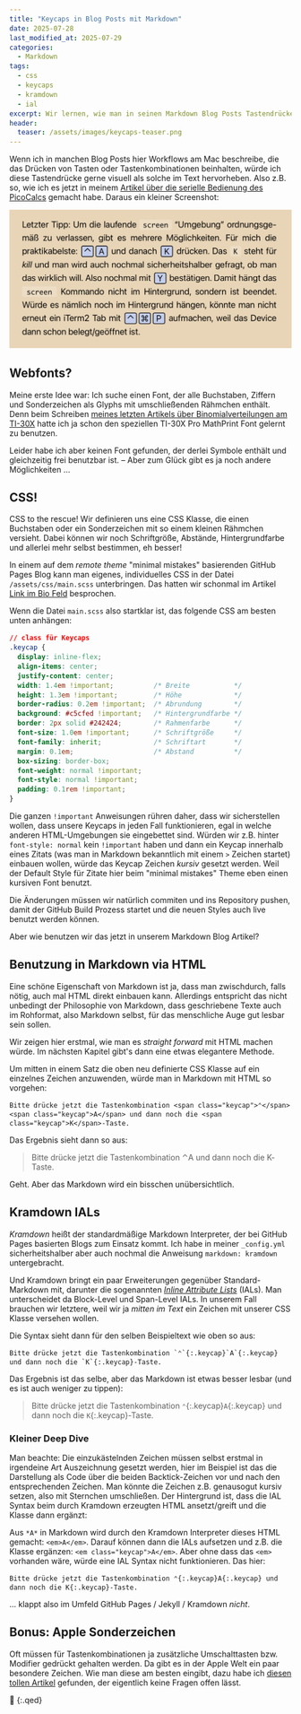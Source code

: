 ```yaml
---
title: "Keycaps in Blog Posts mit Markdown"
date: 2025-07-28
last_modified_at: 2025-07-29
categories:
  - Markdown
tags:
  - css
  - keycaps
  - kramdown
  - ial
excerpt: Wir lernen, wie man in seinen Markdown Blog Posts Tastendrücke hübsch gestalten kann.
header:
  teaser: /assets/images/keycaps-teaser.png
---
```


Wenn ich in manchen Blog Posts hier Workflows am Mac beschreibe, die das Drücken von Tasten oder Tastenkombinationen beinhalten, würde ich diese Tastendrücke gerne visuell als solche im Text hervorheben. Also z.B. so, wie ich es jetzt in meinem [Artikel über die serielle Bedienung des PicoCalcs][picocalc] gemacht habe. Daraus ein kleiner Screenshot:

![Mehrere stilisierte Tastenkappen sind ordentlich in einer Reihe auf hellem Hintergrund angeordnet, jede Tastenkappe zeigt einen anderen Buchstaben oder ein Symbol in fetter Schrift, vermittelt einen klaren und modernen Eindruck und eignet sich zur Veranschaulichung von Tastenkombinationen in Blogbeiträgen](/assets/images/keycaps-teaser.png)

## Webfonts?

Meine erste Idee war: Ich suche einen Font, der alle Buchstaben, Ziffern und Sonderzeichen als Glyphs mit umschließenden Rähmchen enthält. Denn beim Schreiben [meines letzten Artikels über Binomialverteilungen am TI-30X][ti30x] hatte ich ja schon den speziellen TI-30X Pro MathPrint Font gelernt zu benutzen.

Leider habe ich aber keinen Font gefunden, der derlei Symbole enthält und gleichzeitig frei benutzbar ist. – Aber zum Glück gibt es ja noch andere Möglichkeiten …

## CSS!

CSS to the rescue! Wir definieren uns eine CSS Klasse, die einen Buchstaben oder ein Sonderzeichen mit so einem kleinen Rähmchen versieht. Dabei können wir noch Schriftgröße, Abstände, Hintergrundfarbe und allerlei mehr selbst bestimmen, eh besser!

In einem auf dem *remote theme* "minimal mistakes" basierenden GitHub Pages Blog kann man eigenes, individuelles CSS in der Datei `/assets/css/main.scss` unterbringen. Das hatten wir schonmal im Artikel [Link im Bio Feld][bio] besprochen.

Wenn die Datei `main.scss` also startklar ist, das folgende CSS am besten unten anhängen:

```css
// class für Keycaps
.keycap {
  display: inline-flex;
  align-items: center;
  justify-content: center;
  width: 1.4em !important;          /* Breite           */
  height: 1.3em !important;         /* Höhe             */
  border-radius: 0.2em !important;  /* Abrundung        */
  background: #c5cfed !important;   /* Hintergrundfarbe */
  border: 2px solid #242424;        /* Rahmenfarbe      */
  font-size: 1.0em !important;      /* Schriftgröße     */
  font-family: inherit;             /* Schriftart       */
  margin: 0.1em;                    /* Abstand          */
  box-sizing: border-box;
  font-weight: normal !important;
  font-style: normal !important;
  padding: 0.1rem !important;
}
```

Die ganzen `!important` Anweisungen rühren daher, dass wir sicherstellen wollen, dass unsere Keycaps in jeden Fall funktionieren, egal in welche anderen HTML-Umgebungen sie eingebettet sind. Würden wir z.B. hinter `font-style: normal` kein `!important` haben und dann ein Keycap innerhalb eines Zitats (was man in Markdown bekanntlich mit einem `>` Zeichen startet) einbauen wollen, würde das Keycap Zeichen *kursiv* gesetzt werden. Weil der Default Style für Zitate hier beim "minimal mistakes" Theme eben einen kursiven Font benutzt.

Die Änderungen müssen wir natürlich commiten und ins Repository pushen, damit der GitHub Build Prozess startet und die neuen Styles auch live benutzt werden können.

Aber wie benutzen wir das jetzt in unserem Markdown Blog Artikel?

## Benutzung in Markdown via HTML

Eine schöne Eigenschaft von Markdown ist ja, dass man zwischdurch, falls nötig, auch mal HTML direkt einbauen kann. Allerdings entspricht das nicht unbedingt der Philosophie von Markdown, dass geschriebene Texte auch im Rohformat, also Markdown selbst, für das menschliche Auge gut lesbar sein sollen.

Wir zeigen hier erstmal, wie man es *straight forward* mit HTML machen würde. Im nächsten Kapitel gibt's dann eine etwas elegantere Methode.

Um mitten in einem Satz die oben neu definierte CSS Klasse auf ein einzelnes Zeichen anzuwenden, würde man in Markdown mit HTML so vorgehen:

```
Bitte drücke jetzt die Tastenkombination <span class="keycap">⌃</span><span class="keycap">A</span> und dann noch die <span class="keycap">K</span>-Taste.
```

Das Ergebnis sieht dann so aus:

> Bitte drücke jetzt die Tastenkombination <span class="keycap">⌃</span><span class="keycap">A</span> und dann noch die <span class="keycap">K</span>-Taste.

Geht. Aber das Markdown wird ein bisschen unübersichtlich.

## Kramdown IALs

*Kramdown* heißt der standardmäßige Markdown Interpreter, der bei GitHub Pages basierten Blogs zum Einsatz kommt. Ich habe in meiner `_config.yml` sicherheitshalber aber auch nochmal die Anweisung `markdown: kramdown` untergebracht.

Und Kramdown bringt ein paar Erweiterungen gegenüber Standard-Markdown mit, darunter die sogenannten *[Inline Attribute Lists][ial]* (IALs). Man unterscheidet da Block-Level und Span-Level IALs. In unserem Fall brauchen wir letztere, weil wir ja *mitten im Text* ein Zeichen mit unserer CSS Klasse versehen wollen.

Die Syntax sieht dann für den selben Beispieltext wie oben so aus:

```
Bitte drücke jetzt die Tastenkombination `⌃`{:.keycap}`A`{:.keycap} und dann noch die `K`{:.keycap}-Taste.
```

Das Ergebnis ist das selbe, aber das Markdown ist etwas besser lesbar (und es ist auch weniger zu tippen):

> Bitte drücke jetzt die Tastenkombination `⌃`{:.keycap}`A`{:.keycap} und dann noch die `K`{:.keycap}-Taste.


### Kleiner Deep Dive
Man beachte: Die einzukästelnden Zeichen müssen selbst erstmal in irgendeine Art Auszeichnung gesetzt werden, hier im Beispiel ist das die Darstellung als Code über die beiden Backtick-Zeichen vor und nach den entsprechenden Zeichen. Man könnte die Zeichen z.B. genausogut kursiv setzen, also mit Sternchen umschließen. Der Hintergrund ist, dass die IAL Syntax beim durch Kramdown erzeugten HTML ansetzt/greift und die Klasse dann ergänzt:

Aus `*A*` in Markdown wird durch den Kramdown Interpreter dieses HTML gemacht: `<em>A</em>`. Darauf können dann die IALs aufsetzen und z.B. die Klasse ergänzen: `<em class="keycap">A</em>`. Aber ohne dass das `<em>` vorhanden wäre, würde eine IAL Syntax nicht funktionieren. Das hier:

```
Bitte drücke jetzt die Tastenkombination ⌃{:.keycap}A{:.keycap} und dann noch die K{:.keycap}-Taste.
```

... klappt also im Umfeld GitHub Pages / Jekyll / Kramdown *nicht*.

## Bonus: Apple Sonderzeichen
Oft müssen für Tastenkombinationen ja zusätzliche Umschalttasten bzw. Modifier gedrückt gehalten werden. Da gibt es in der Apple Welt ein paar besondere Zeichen. Wie man diese am besten eingibt, dazu habe ich [diesen tollen Artikel][unicode] gefunden, der eigentlich keine Fragen offen lässt.

🔲
{:.qed}

[picocalc]: https://blog.metawops.de/gadgets/PicoCalc-seriell-steuern/
[ti30x]: https://blog.metawops.de/taschenrechner/Binomialverteilung-TI-30X-Pro/
[bio]: https://blog.metawops.de/githubpages/Link-im-Bio-Feld/
[ial]: http://kramdown.gettalong.org/quickref.html#inline-attributes
[unicode]: https://www.adoc-studio.app/blog/unicode-characters-on-macos